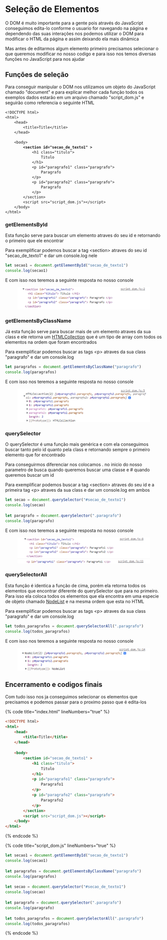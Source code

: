# Seleção de Elementos

O DOM é muito importante para a gente pois através do JavaScript conseguimos edita-lo conforme o usuario for navegando na página e dependendo das suas interações nos podemos utilizar o DOM para modificar o HTML da página e assim deixando ela mais dinâmica

Mas antes de editarmos algum elemento primeiro precisamos selecionar o que queremos modificar no nosso codigo e para isso nos temos diversas funções no JavaScript para nos ajudar

## Funções de seleção

Para conseguir manipular o DOM nos utilizamos um objeto do JavaScript chamado "document" e para explicar melhor cada função todos os exemplos dados estarão em um arquivo chamado "script\_dom.js" e seguirão como referencia o seguinte HTML

<pre class="language-html"><code class="lang-html">&#x3C;!DOCTYPE html>
&#x3C;html>
    &#x3C;head>
        &#x3C;title>Title&#x3C;/title>
    &#x3C;/head>

    &#x3C;body>
<strong>        &#x3C;section id="secao_de_texto1" >
</strong>            &#x3C;h1 class="titulo">
                Titulo
            &#x3C;/h1>
            &#x3C;p id="paragrafo1" class="paragrafo">
                Paragrafo
            &#x3C;/p>
            &#x3C;p id="paragrafo2" class="paragrafo">
                Paragrafo
            &#x3C;/p>
        &#x3C;/section>
        &#x3C;script src="script_dom.js">&#x3C;/script>
    &#x3C;/body>
&#x3C;/html>
</code></pre>

### getElementsById

Esta função serve para buscar um elemento atraves do seu id e retornando o primeiro que ele encontrar

Para exemplificar podemos buscar a tag \<section> atraves do seu id "secao\_de\_texto1" e dar um console.log nele

```javascript
let secao1 = document.getElementById("secao_de_texto1")
console.log(secao1)
```

E com isso nos teremos a seguinte resposta no nosso console

<figure><img src="../.gitbook/assets/getElementById.png" alt=""><figcaption></figcaption></figure>

### getElementsByClassName

Já esta função serve para buscar mais de um elemento atraves da sua class e ele retorna um [HTMLCollection](https://developer.mozilla.org/pt-BR/docs/Web/API/HTMLCollection) que é um tipo de array com todos os elementos na ordem que foram encontrados

Para exemplificar podemos buscar as tags \<p> atraves da sua class "paragrafo" e dar um console.log

```javascript
let paragrafos = document.getElementsByClassName("paragrafo")
console.log(paragrafos)
```

E com isso nos teremos a seguinte resposta no nosso console

<figure><img src="../.gitbook/assets/getElementsByClassName.png" alt=""><figcaption></figcaption></figure>

### querySelector

O querySelector é uma função mais genérica e com ela conseguimos buscar tanto pelo id quanto pela class e retornando sempre o primeiro elemento que for encontrado

Para conseguirmos diferenciar nos colocamos . no inicio do nosso parametro de busca quando queremos buscar uma classe e # quando queremos buscar um id

Para exemplificar podemos buscar a tag \<section> atraves do seu id e a primeira tag \<p> atraves da sua class e dar um console.log em ambos

```javascript
let secao = document.querySelector("#secao_de_texto1")
console.log(secao)

let paragrafo = document.querySelector(".paragrafo")
console.log(paragrafo)
```

E com isso nos teremos a seguinte resposta no nosso console

<figure><img src="../.gitbook/assets/querySelector.png" alt=""><figcaption></figcaption></figure>

### querySelectorAll

Esta função é identica a função de cima, porém ela retorna todos os elementos que encontrar diferente do querySelector que para no primeiro. Para isso ela coloca todos os elementos que ela encontra em uma especie de objeto chamado [NodeList](https://developer.mozilla.org/pt-BR/docs/Web/API/NodeList) e na mesma ordem que esta no HTML

Para exemplificar podemos buscar as tags \<p> atraves da sua class "paragrafo" e dar um console.log

```javascript
let todos_paragrafos = document.querySelectorAll(".paragrafo")
console.log(todos_paragrafos)
```

E com isso nos teremos a seguinte resposta no nosso console

<figure><img src="../.gitbook/assets/querySelectorAll (1).png" alt=""><figcaption></figcaption></figure>

## Encerramento e codigos finais

Com tudo isso nos ja conseguimos selecionar os elementos que precisamos e podemos passar para o proximo passo que é edita-los

{% code title="index.html" lineNumbers="true" %}
```html
<!DOCTYPE html>
<html>
    <head>
        <title>Title</title>
    </head>

    <body>
        <section id="secao_de_texto1" >
            <h1 class="titulo">
                Titulo
            </h1>
            <p id="paragrafo1" class="paragrafo">
                Paragrafo1
            </p>
            <p id="paragrafo2" class="paragrafo">
                Paragrafo2
            </p>
        </section>
        <script src="script_dom.js"></script>
    </body>
</html>
```
{% endcode %}

{% code title="script_dom.js" lineNumbers="true" %}
```javascript
let secao1 = document.getElementById("secao_de_texto1")
console.log(secao1)

let paragrafos = document.getElementsByClassName("paragrafo")
console.log(paragrafos)

let secao = document.querySelector("#secao_de_texto1")
console.log(secao)

let paragrafo = document.querySelector(".paragrafo")
console.log(paragrafo)

let todos_paragrafos = document.querySelectorAll(".paragrafo")
console.log(todos_paragrafos)
```
{% endcode %}
